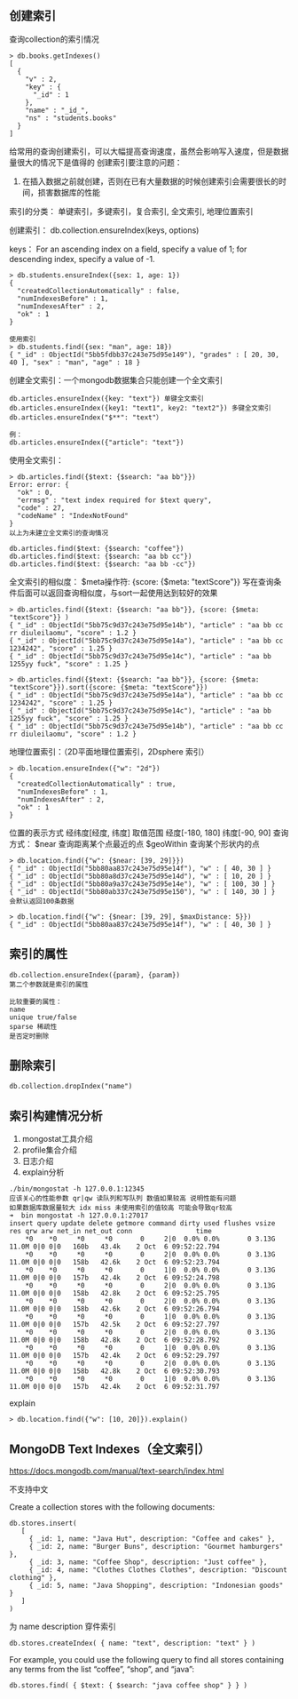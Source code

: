 ## 创建索引
查询collection的索引情况
```
> db.books.getIndexes()
[
  {
    "v" : 2,
    "key" : {
      "_id" : 1
    },
    "name" : "_id_",
    "ns" : "students.books"
  }
]
```
给常用的查询创建索引，可以大幅提高查询速度，虽然会影响写入速度，但是数据量很大的情况下是值得的
创建索引要注意的问题：
1. 在插入数据之前就创建，否则在已有大量数据的时候创建索引会需要很长的时间，损害数据库的性能

索引的分类：
单键索引，多键索引，复合索引, 全文索引, 地理位置索引

创建索引：
db.collection.ensureIndex(keys, options)

keys：
For an ascending index on a field, specify a value of 1; for descending index, specify a value of -1.

```
> db.students.ensureIndex({sex: 1, age: 1})
{
  "createdCollectionAutomatically" : false,
  "numIndexesBefore" : 1,
  "numIndexesAfter" : 2,
  "ok" : 1
}

使用索引
> db.students.find({sex: "man", age: 18})
{ "_id" : ObjectId("5bb5fdbb37c243e75d95e149"), "grades" : [ 20, 30, 40 ], "sex" : "man", "age" : 18 }

```

创建全文索引：一个mongodb数据集合只能创建一个全文索引
```
db.articles.ensureIndex({key: "text"}) 单键全文索引
db.articles.ensureIndex({key1: "text1", key2: "text2"}) 多键全文索引
db.articles.ensureIndex("$**": "text"）

例：
db.articles.ensureIndex({"article": "text"})
```
使用全文索引：
```
> db.articles.find({$text: {$search: "aa bb"}})
Error: error: {
  "ok" : 0,
  "errmsg" : "text index required for $text query",
  "code" : 27,
  "codeName" : "IndexNotFound"
}
以上为未建立全文索引的查询情况

db.articles.find($text: {$search: "coffee"})
db.articles.find($text: {$search: "aa bb cc"})
db.articles.find($text: {$search: "aa bb -cc"})
```
全文索引的相似度：
$meta操作符: {score: {$meta: "textScore"}}
写在查询条件后面可以返回查询相似度，与sort一起使用达到较好的效果
```
> db.articles.find({$text: {$search: "aa bb"}}, {score: {$meta: "textScore"}} )
{ "_id" : ObjectId("5bb75c9d37c243e75d95e14b"), "article" : "aa bb cc rr diuleilaomu", "score" : 1.2 }
{ "_id" : ObjectId("5bb75c9d37c243e75d95e14a"), "article" : "aa bb cc 1234242", "score" : 1.25 }
{ "_id" : ObjectId("5bb75c9d37c243e75d95e14c"), "article" : "aa bb 1255yy fuck", "score" : 1.25 }

> db.articles.find({$text: {$search: "aa bb"}}, {score: {$meta: "textScore"}}).sort({score: {$meta: "textScore"}})
{ "_id" : ObjectId("5bb75c9d37c243e75d95e14a"), "article" : "aa bb cc 1234242", "score" : 1.25 }
{ "_id" : ObjectId("5bb75c9d37c243e75d95e14c"), "article" : "aa bb 1255yy fuck", "score" : 1.25 }
{ "_id" : ObjectId("5bb75c9d37c243e75d95e14b"), "article" : "aa bb cc rr diuleilaomu", "score" : 1.2 }
```

地理位置索引：（2D平面地理位置索引，2Dsphere 索引）
```
> db.location.ensureIndex({"w": "2d"})
{
  "createdCollectionAutomatically" : true,
  "numIndexesBefore" : 1,
  "numIndexesAfter" : 2,
  "ok" : 1
}
```
位置的表示方式 经纬度[经度, 纬度]
取值范围 经度[-180, 180]  纬度[-90, 90]
查询方式：
$near 查询距离某个点最近的点
$geoWithin 查询某个形状内的点

```
> db.location.find({"w": {$near: [39, 29]}})
{ "_id" : ObjectId("5bb80aa837c243e75d95e14f"), "w" : [ 40, 30 ] }
{ "_id" : ObjectId("5bb80a8d37c243e75d95e14d"), "w" : [ 10, 20 ] }
{ "_id" : ObjectId("5bb80a9a37c243e75d95e14e"), "w" : [ 100, 30 ] }
{ "_id" : ObjectId("5bb80ab337c243e75d95e150"), "w" : [ 140, 30 ] }
会默认返回100条数据

> db.location.find({"w": {$near: [39, 29], $maxDistance: 5}})
{ "_id" : ObjectId("5bb80aa837c243e75d95e14f"), "w" : [ 40, 30 ] }
```


## 索引的属性
```
db.collection.ensureIndex({param}, {param})
第二个参数就是索引的属性

比较重要的属性：
name
unique true/false
sparse 稀疏性
是否定时删除

```

## 删除索引
```
db.collection.dropIndex("name")
```

## 索引构建情况分析
1. mongostat工具介绍
2. profile集合介绍
3. 日志介绍
4. explain分析

```
./bin/mongostat -h 127.0.0.1:12345
应该关心的性能参数 qr|qw 读队列和写队列 数值如果较高 说明性能有问题
如果数据库数据量较大 idx miss 未使用索引的值较高 可能会导致qr较高
➜  bin mongostat -h 127.0.0.1:27017
insert query update delete getmore command dirty used flushes vsize   res qrw arw net_in net_out conn                time
    *0    *0     *0     *0       0     2|0  0.0% 0.0%       0 3.13G 11.0M 0|0 0|0   160b   43.4k    2 Oct  6 09:52:22.794
    *0    *0     *0     *0       0     2|0  0.0% 0.0%       0 3.13G 11.0M 0|0 0|0   158b   42.6k    2 Oct  6 09:52:23.794
    *0    *0     *0     *0       0     1|0  0.0% 0.0%       0 3.13G 11.0M 0|0 0|0   157b   42.4k    2 Oct  6 09:52:24.798
    *0    *0     *0     *0       0     2|0  0.0% 0.0%       0 3.13G 11.0M 0|0 0|0   158b   42.8k    2 Oct  6 09:52:25.795
    *0    *0     *0     *0       0     2|0  0.0% 0.0%       0 3.13G 11.0M 0|0 0|0   158b   42.6k    2 Oct  6 09:52:26.794
    *0    *0     *0     *0       0     1|0  0.0% 0.0%       0 3.13G 11.0M 0|0 0|0   157b   42.5k    2 Oct  6 09:52:27.797
    *0    *0     *0     *0       0     2|0  0.0% 0.0%       0 3.13G 11.0M 0|0 0|0   158b   42.8k    2 Oct  6 09:52:28.792
    *0    *0     *0     *0       0     1|0  0.0% 0.0%       0 3.13G 11.0M 0|0 0|0   157b   42.4k    2 Oct  6 09:52:29.797
    *0    *0     *0     *0       0     2|0  0.0% 0.0%       0 3.13G 11.0M 0|0 0|0   158b   42.8k    2 Oct  6 09:52:30.793
    *0    *0     *0     *0       0     1|0  0.0% 0.0%       0 3.13G 11.0M 0|0 0|0   157b   42.4k    2 Oct  6 09:52:31.797
```

explain
```
> db.location.find({"w": [10, 20]}).explain()
```


## MongoDB Text Indexes（全文索引）
https://docs.mongodb.com/manual/text-search/index.html

不支持中文

Create a collection stores with the following documents:
```
db.stores.insert(
   [
     { _id: 1, name: "Java Hut", description: "Coffee and cakes" },
     { _id: 2, name: "Burger Buns", description: "Gourmet hamburgers" },
     { _id: 3, name: "Coffee Shop", description: "Just coffee" },
     { _id: 4, name: "Clothes Clothes Clothes", description: "Discount clothing" },
     { _id: 5, name: "Java Shopping", description: "Indonesian goods" }
   ]
)
```
为 name description 穿件索引
```
db.stores.createIndex( { name: "text", description: "text" } )
```

For example, you could use the following query to find all stores containing any terms from the list “coffee”, “shop”, and “java”:
```
db.stores.find( { $text: { $search: "java coffee shop" } } )
```






